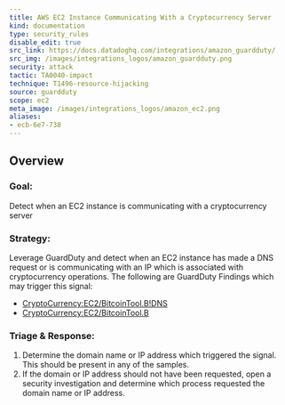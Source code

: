 ```yaml
---
title: AWS EC2 Instance Communicating With a Cryptocurrency Server
kind: documentation
type: security_rules
disable_edit: true
src_link: https://docs.datadoghq.com/integrations/amazon_guardduty/
src_img: /images/integrations_logos/amazon_guardduty.png
security: attack
tactic: TA0040-impact
technique: T1496-resource-hijacking
source: guardduty
scope: ec2
meta_image: /images/integrations_logos/amazon_ec2.png
aliases:
- ecb-6e7-738
---
```


## Overview

### **Goal:**
Detect when an EC2 instance is communicating with a cryptocurrency server

### **Strategy:**
Leverage GuardDuty and detect when an EC2 instance has made a DNS request or is communicating with an IP which is associated with cryptocurrency operations. The following are GuardDuty Findings which may trigger this signal:

* [CryptoCurrency:EC2/BitcoinTool.B!DNS][1]
* [CryptoCurrency:EC2/BitcoinTool.B][2]


### **Triage & Response:**
1. Determine the domain name or IP address which triggered the signal. This should be present in any of the samples. 
2. If the domain or IP address should not have been requested, open a security investigation and determine which process requested the domain name or IP address.

[1]: https://docs.aws.amazon.com/guardduty/latest/ug/guardduty_crypto.html#crypto3
[2]: https://docs.aws.amazon.com/guardduty/latest/ug/guardduty_crypto.html#crypto4
